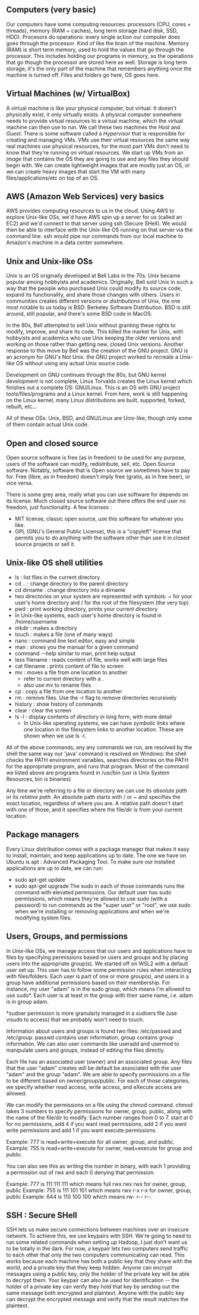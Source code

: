 ## Computers (very basic)
Our computers have some computing resources: processors (CPU, cores + threads), memory (RAM + caches), long term storage (hard disk, SSD, HDD).  Procesors do operations: every single action our computer does goes through the processor.  Kind of like the brain of the machine.  Memory (RAM) is short term memory, used to hold the values that go through the processor.  This includes holding our programs in memory, so the operations that go though the processor are stored here as well.  Storage is long term storage, it's the only part of the machine that remembers anything once the machine is turned off.  Files and folders go here, OS goes here.

## Virtual Machines (w/ VirtualBox)
A virtual machine is like your physical computer, but virtual.  It doesn't physically exist, it only virtually exists.  A physical computer somewhere needs to provide virtual resources to a virtual machine, which the virtual machine can then use to run.  We call these two machines the *Host* and *Guest*.  There is some software called a *Hypervisor* that is responsible for creating and managing VMs.  VMs use their virtual resources the same way real machines use physical resources, for the most part VMs don't need to know that they're running on virtual resources.  We start up VMs from an *image* that contains the OS they are going to use and any files they should begin with.  We can create lightweight images that are mostly just an OS, or we can create heavy images that start the VM with many files/applications/etc on top of an OS.  

## AWS (Amazon Web Services) very basics
AWS provides computing resources to us in the cloud.  Using AWS to explore Unix-like OSs, we'd have AWS spin up a server for us (called an EC2) and we'd connect to that server using ssh (Secure SHell).  We would then be able to interface with the Unix-like OS running on that server via the command line. ssh would pipe our commands from our local machine to Amazon's machine in a data center somewhere.  

## Unix and Unix-like OSs
Unix is an OS originally developed at Bell Labs in the 70s.  Unix became popular among hobbyists and academics.  Originally, Bell sold Unix in such a way that the peoiple who purchased Unix could modify its source code, expand its functionality, and share those changes with others.  Users in communities creates different versions or *distributions* of Unix, the one most notable to us today is BSD: Berkeley Software Distribution.  BSD is still around, still popular, and there's some BSD code in MacOS.

In the 80s, Bell attempted to sell Unix without granting these rights to modify, improve, and share its code.  This killed the market for Unix, with hobbyists and academics who use Unix keeping the older versions and working on those rather than getting new, closed Unix versions.  Another response to this move by Bell was the creation of the GNU project.  GNU is an acronym for GNU's Not Unix. the GNU project worked to recreate a Unix-like OS without using any actual Unix source code.

Development on GNU continues through the 80s, but GNU kernel development is not complete, Linus Torvalds creates the Linux kernel which finishes out a complete OS: GNU/Linux.  This is an OS with GNU project tools/files/programs and a Linux kernel.  From here, work is still happening on the Linux kernel, many Linux distributions are built, supported, forked, rebuilt, etc...

All of these OSs: Unix, BSD, and GNU/Linux are Unix-like, though only some of them contain actual Unix code.

## Open and closed source
Open source software is free (as in freedom) to be used for any purpose, users of the software can modify, redistribute, sell, etc.  Open Source software.  Notably, software that is Open source we sometimes have to pay for.  Free (libre, as in freedom) doesn't imply free (gratis, as in free beer), or vice versa.

There is some grey area, really what you can use software for depends on its license.  Much closed source software out there offers the end user no freedom, just functionality.  A few licenses : 
- MIT license, classic open source, use this software for whatever you like.
- GPL (GNU's General Public License), this is a "copyleft" license that permits you to do anything with the software other than use it in closed source projects or sell it.

## Unix-like OS shell utilities

- ls : list files in the current directory
- cd .. : change directory to the parent directory
- cd dirname : change directory into a dirname
- two directories on your system are represented with symbols: ~ for your user's home directory and / for the root of the filesystem (the very top)
- pwd : print working directory, prints your current directory
- In Unix-like systems, each user's home directory is found in /home/username
- mkdir : makes a directory
- touch : makes a file (one of many ways)
- nano : command line text editor, easy and simple
- man <command> : shows you the manual for a given command
- command --help similar to man, print help output
- less filename : reads content of file, works well with large files
- cat filename : prints content of file to screen
- mv : moves a file from one location to another
  - refer to current directory with a .
  - also use mv to rename files
- cp : copy a file from one location to another
- rm : remove files.  Use the -r flag to remove directories recursively
- history : show history of commands
- clear : clear the screen
- ls -l : display contents of directory in long form, with more detail
  - In Unix-like operating systems, we can have *symbolic links* where one location in the filesystem links to another location. These are shown when we use ls -l.

All of the above commands, any any commands we run, are resolved by the shell the same way our 'java' command is resolved on Windows: the shell checks the PATH environment variables, searches directories on the PATH for the appropriate program, and runs that program.  Most of the command we listed above are programs found in /usr/bin (usr is Unix System Resources, bin is binaries)

Any time we're referring to a file or directory we can use its *absolute path* or its *relative path*.  An absolute path starts with / or ~ and specifies the exact location, regardless of where you are.  A relative path doesn't start with one of those, and it specifies where the file/dir is from your current location.

## Package managers

Every Linux distribution comes with a package manager that makes it easy to install, maintain, and keep applications up to date.  The one we have on Ubuntu is apt : Advanced Packaging Tool.  To make sure our installed applications are up to date, we can run:
- sudo apt-get update
- sudo apt-get upgrade
The sudo in each of those commands runs the command with elevated permissions.  Our default user has sudo permissions, which means they're allowed to use sudo (with a password) to run commands as the "super user" or "root", we use sudo when we're installing or removing applications and when we're modifying system files.

## Users, Groups, and permissions

In Unix-like OSs, we manage access that our users and applications have to files by specifying permissions based on users and groups and by placing users into the appropriate group(s).  We started off on WSL2 with a default user set up.  This user has to follow some permission rules when interacting with files/folders.  Each user is part of one or more group(s), and users in a group have additional permissions based on their membership.  For instance, my user "adam" is in the sudo group, which means I'm allowed to use sudo*.  Each user is at least in the group with their same name, i.e. adam is in group adam.

*sudoer permission is more granularly managed in a sudoers file (use visudo to access) that we probably won't need to touch.

Information about users and groups is found two files: /etc/passwd and /etc/group.  passwd contains user information, group contains group information.  We can also user commands like useradd and usermod to manipulate users and groups, instead of editing the files directly.

Each file has an associated user (owner) and an associated group.  Any files that the user "adam" creates will be default be associated with the user "adam" and the group "adam".  We are able to specify permissions on a file to be different based on owner/group/public.  For each of those categories, we specify whether read access, write access, and eXecute access are allowed.

We can modify the permissions on a file using the chmod command.  chmod takes 3 numbers to specify permissions for owner, group, public, along with the name of the file/dir to modify.  Each number ranges from 0 to 7.  start at 0 for no permissions, add 4 if you want read permissions, add 2 if you want write permissions and add 1 if you want execute permissions.

Example: 777 is read+write+execute for all owner, group, and public.
Example: 755 is read+write+execute for owner, read+execute for group and public.

You can also see this as writing the number in binary, with each 1 providing a permission out of rwx and each 0 denying that permission.

Example: 777 is 111 111 111 which means full rwx rwx rwx for owner, group, public
Example: 755 is 111 101 101 which means rwx r-x r-x for owner, group, public
Example: 644 is 110 100 100 which means rw- r-- r--

## SSH : Secure SHell

SSH lets us make secure connections between machines over an insecure network.  To achieve this, we use keypairs with SSH.  We're going to need to run some related commands when setting up Hadoop, I just don't want us to be totally in the dark.  For now, a keypair lets two computers send traffic to each other that only the two computers communicating can read.
This works because each machine has both a public key that they share with the world, and a private key that they keep hidden.  Anyone can encrypt messages using a public key, only the holder of the private key will be able to decrypt them.  Your keypair can also be used for identification -- the holder of a private key can verify they hold that key by sending out the same message both encrypted and plaintext.  Anyone with the public key can decrypt the encrypted message and verify that the result matches the plaintext.

